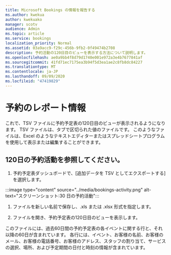 ```yaml
---
title: Microsoft Bookings の情報を報告する
ms.author: kwekua
author: kwekuako
manager: scotv
audience: Admin
ms.topic: article
ms.service: bookings
localization_priority: Normal
ms.assetid: 03a9acc9-f29c-456b-9fb2-0f49474b2708
description: 予約活動の120日目のビューを表示する方法について説明します。
ms.openlocfilehash: ae0a9bb4f8d79d1740e001e972a3e4b7677841af
ms.sourcegitcommit: 41fd71ec7175ea3b94f5d3ea1ae2c8fb8dc84227
ms.translationtype: MT
ms.contentlocale: ja-JP
ms.lasthandoff: 09/09/2020
ms.locfileid: "47419829"
---
```

# <a name="reporting-info-for-bookings"></a>予約のレポート情報

これで、TSV ファイルに予約予定表の120日目のビューが表示されるようになります。 TSV ファイルは、タブで区切られた値のファイルです。 このようなファイルは、Excel のようなテキストエディターまたはスプレッドシートプログラムを使用して表示または編集することができます。

## <a name="see-120-days-booking-activity"></a>120日の予約活動を参照してください。

1. 予約予定表ダッシュボードで、[追加データを TSV としてエクスポートする] を選択します。

:::image type="content" source="../media/bookings-activity.png" alt-text="スクリーンショット:30 日の予約活動":::

1. ファイルを新しい名前で保存し、.xls または .xlsx 形式を指定します。

1. ファイルを開き、予約予定表の120日目のビューを表示します。

このファイルには、過去60日間の予約予定表の各イベントに関する行と、それ以降の60日が含まれています。 各行には、イベント、お客様の名前、お客様のメール、お客様の電話番号、お客様のアドレス、スタッフの割り当て、サービスの選択、場所、および予定期間の日付と時刻の情報が含まれています。